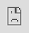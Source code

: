 ```yaml
---
title: 'Grand Park + The Music Center. 4th Of July Block Party, 2017 #Go4thDTLA'
---
```


* [Safety](#safety)
* [Schedule](#event-schedule)
* [Kid’s Play Space](#play-space-for-kids)
* [Transportation](#transportation)

**Los Angeles! #Go4thDTLA**.Grand Park and The Music Center are where to celebrate together with music, food, and an incredible fireworks display launched from the civic center skyline. Grab the best friends, the whole family, and main squeezes and enjoy a bit of togetherness under the beautiful Angeleno sky. **Safety for everyone is número uno. Check back soon for more info on entrances, prohibited items, parking, etc.**

### When

July 4, 2017<br />
2:00pm—9:30pm

### Where

Grand Park + The Music Center:
[200 North Grand Avenue, Los Angeles, California 90012](https://www.google.com/maps/place/Grand%20Park%20LA/@34.056329,-118.246771,16z/data=!4m5!3m4!1s0x0:0xebf5893d7caaf0de!8m2!3d34.0563289!4d-118.2467713?ll=34.056329,-118.246771&z=16&t=m&hl=en-US&gl=US&mapclient=embed&cid=17002646865384763614)

### Cost

This is a **free** event. There’s no cost to attend.

## Safety

*Safety for everyone is número uno. Event entrance protocol includes mandatory bag checks, pat downs and metal detector wands for all patrons. To ensure lines move as quickly as possible, please plan ahead and read all event info below to know what is allowed and what is prohibited. Early arrival is recommended. Your patience is appreciated.*

### Getting Through Bag Check

All bags will be checked upon entry to event space. Please **do not** bring the following items to this event:

* Alcohol
* Bags and Backpacks Measuring Larger Than Standard Backpack Size (16.75 inches x 13 inches x 8.5 inches)
* Chairs
* Coolers
* Confetti Cannons
* Drones (including Drone Operation)
* Explosives
* Firearms
* Firecrackers
* Flag Poles
* Generators
* Glass
* Identity-Covering Costumes
* Narcotics
* Sealed or Open Beverage Bottles with Liquid Including Water (Fountains and Water for Purchase Will Be Available)
* Projection Devices
* Printed Signage Measuring Larger than 8.5 inches x 11 inches
* Props
* Selfie Sticks
* Smartboards
* Sparklers
* Sticks
* Tents
* Unleashed Animals
* Weapons

### A Note for Beautiful Los Angeles

This is a space for unity – where Angelenos and visitors from all around the world can celebrate together. Any bullying, discrimination, or hateful acts are not allowed in this space.  **If you are an attendee, and you see something, say something.**

### The Following Is Also Prohibited at This Event

* Amplified Noise
* Outside Solicitation
* Public Intoxication
* Rollerblading
* Skateboarding
* Smoking
* Umbrellas
* Staking Objects to Ground
* Unauthorized Vending
* Vaping
* Bicycles ([parking for bicycles](#bicycle-parking) is available outside of event at Hill Street and 1st Street.)

### Items You Can Bring

* Snacks
* Food
* Handheld Umbrellas
* Sealed Juice Boxes
* Small Bags
* Smiling Faces
* Strollers
* Empty Reusable Non-Glass Water Containers.

### Food & Drink Policy

Picnics and outside food are welcome in backpacks or totes. **Coolers are not permitted** in the event space.

The size of bags and backpacks/totes must be standard backpack size or smaller (16.75 inches x 13 inches x 8.5 inches).

**No outside beverages** including juice and soda (sealed juice boxes are the only exception). Only empty, non glass water bottles are allowed. Park water fountains and water for purchase booths will be available in the event space. Food vendor booths will be available throughout event space.

### Have a Ball But Please No Alcohol

This will be an alcohol-free, family-friendly event; no beer garden or point of purchase. No alcohol is permitted in the event space.

## Event Schedule

Doors open at 2PM. At 9PM Fireworks show will create stunning backdrop above the Civic Center skyline. Event ends at 9:30pm

Experience *music* and *artists* that call L.A. home, at the two music stages:


### Backyard Stage

#### at Grand Park near between Spring St. & Broadway

Hosted by: *[Mario Hernandez](http://eatmomovies.tumblr.com/)*

2PM — 4PM
: *[DJ AkikoLUV](https://soundcloud.com/akikoluv)* (Expert turntable skills and eclectic beats)

4PM — 6PM
: *[Gingee](https://gingee.bandcamp.com/)* (A global mix of Bass, World Music and Hip-Hop)

6PM — 9:30PM
: *[Sean O](https://www.mixcloud.com/djseano/playlists/seano-mixes/)* (Taking you up to fireworks and beyond a with a touch of Disco, House and World Music.)

6:15PM – 7:15PM
: *[Inner City Youth Orchestra of Los Angeles](http://www.icyola.org/)* (American film classics and patriotic fanfare from the talent of tomorrow.)

7:45PM – 8:45PM
: *[Angel City All-Star Brass Band](http://toddsimonmusic.com/angel-city-all-star-brass-band/)* featuring speicial guest *[Diana Purim](https://www.facebook.com/EyedentityMusic/)* (Cumbia, Afrobeat and more from one funky big band.)

### Frontyard Stage

#### at Grand Park on Performance Lawn near Hill St.

2PM – 4PM
: *[Miles Tackett](https://www.facebook.com/milestackettmusic)* (Breakestra’s own maestro delivers an array of Funk, Soul and Jazz.)

4PM – 6PM
: *[Monalisa](https://www.mixcloud.com/discover/monalisa/)* (Hip-Hop, Soul and anything else with a groove.)

6PM – 8PM
: *[C-Minus](https://www.facebook.com/DJCMINUS/)* (West Coast mainstay with a unique approach to fusing Hip-Hop and Rock.)

8PM – 9:30PM
: *[DJ Jedi](https://www.mixcloud.com/DJJedi/)* (Legendary Hip-Hop selector takes you up to Fireworks time.)

## Kids' Play Zones

There will be a dedicated play spaces on the event lawn for children ages 4-14.

**Event Lawn** (Between Spring St. & Broadway)

2PM – 5:30PM
[Got Game Sports](https://www.gotgamecamp.com) will be leading tag, soccer and other games until 5:30PM.

**The Sandlot** (Between Spring St. & Broadway)

2PM – 7PM
Games: Hop on board one of the game trucks and play with your friends!

Face Painting: Choose from designs made exclusively for 4th of July!

The Love Bus:  Step aboard the bus and decorate it with whatever you love!

Crafts: Creat your own colorful bracelet symbolizing  everything you love: Community, Family, and of course, Peace and love!



## Transportation

The event will take place at Grand Park + The Music Center:
[200 North Grand Avenue, Los Angeles, California 90012](https://www.google.com/maps/place/Grand%20Park%20LA/@34.056329,-118.246771,16z/data=!4m5!3m4!1s0x0:0xebf5893d7caaf0de!8m2!3d34.0563289!4d-118.2467713?ll=34.056329,-118.246771&z=16&t=m&hl=en-US&gl=US&mapclient=embed&cid=17002646865384763614)

### Street Closure Info and Parking Details

<p>Details on scheduled event street closures in the [4th of July Block Party Community Letter](http://grandparkla.org/wp-content/uploads/2015/05/Grand-Park-The-Music-Center-4th-of-July-Block-Party-Official-Community-Letter_Final-PDF-V3.pdf).</p>

<figure style="cursor: pointer;" onclick="window.open('https://www.google.com/maps/d/viewer?mid=1y4qVJtiU0otj7SNQacA1LOg-yus&hl=en&ll=34.054321657258605%2C-118.24870346470647&z=14')">
<div style="padding-bottom: 75%; pointer-events: none;">
<iframe style="position: absolute; top: 0; left: 0; width: 100%; height: 100%; border-width: 0;"  src="https://www.google.com/maps/d/embed?mid=1iSXK6lDTokgNFjJLaeR8w5542U8" width="640" height="480"></iframe>
</div>
</figure>

### Parking

Parking in lots surrounding Grand Park is recommended. **The Music Center lot and Lot 10 underneath Grand Park will not be available.**

Note: The Music Center lot (Lot 14) will not be accessible after 8PM through approx. 10PM. Lot 10 underneath Grand Park will not be accessible due to street closures.

### Taking Rideshare Like Lyft Or Uber?

Use the drop off/pick up zone near the [1st Street and North Los Angeles Street](https://goo.gl/maps/5TKyU4gYYY62) event entrance/exit.

<p>
<label>
<span>Here’s an address you can copy and paste:</span>
<textarea onclick="this.setSelectionRange(0, this.value.length)" readonly="readonly">111 North Los Angeles Street, Los Angeles, California 90012</textarea>
</label>
</p>

*This address is for navigation only and is not an official event or affiliate address.*

### Go Metro

Take the Metro Red/Purple Line to the *Civic Center/Grand Park Station*. **Please use the 1st Street exit.** The Temple Street exit is only open for ADA/elevator access.

Or take the Gold Line to the *Little Tokyo/Arts District Station*, then 7-12 minute walk towards The Music Center.

Plan your trip at [metro.net](https://www.metro.net/)

### Bicycle Parking

Bike Valet available at Hill Street and 1st Street.

## Highlights from past events

<figure>
<div style="padding-bottom: 56.25%">
<a href="https://vimeo.com/82051161" target="_blank" class="has-icon">
<img src="https://i.vimeocdn.com/video/568789908.jpg?mw=960&mh=540" width="1000" height="563" data-aspect-ratio="1280/720" alt="Video of Grand Park and The Music Center’s 4th Of July Block Party">
<span class="icon play">
<svg xmlns="http://www.w3.org/2000/svg" viewBox="0 0 29.2 33.7" width="29" height="34">
<switch>
<polygon fill="white" points="29.2,16.9 0,0 0,33.7 29.2,16.9 0,0 0,33.7 "></polygon>
<foreignobject>Play</foreignobject>
</switch>
</svg>
</span>
</a>
</div>
</figure>

## [Grand Park](http://grandparkla.org) is an <span>LA County park</span> powered by [The Music Center](http://www.musiccenter.org/)

*   ![County of Los Angeles](/images/logos/los-angeles.png)
*   ![Grand Park + The Music Center](/images/logos/grandpark-musiccenter.png)
*   ![Supervisor Hilda L. Solis](/images/logos/hildal.png)
*   ![Councilmember Jose Huizar](/images/logos/huizar.png)
*   ![Metro](/images/logos/metro.png)

_The information on this page is subject to change._ Please check back here, [@grandpark_la](https://twitter.com/grandpark_la), [musiccenter.org](http://www.musiccenter.org/nyela), or [@musiccenterla](https://twitter.com/musiccenterla) for updates throughout the day.
